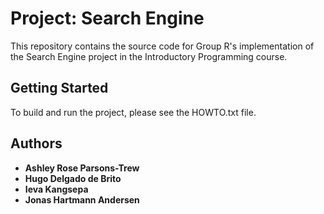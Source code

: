 # Project: Search Engine

This repository contains the source code for Group R's implementation
of the Search Engine project in the Introductory Programming course.

## Getting Started

To build and run the project, please see the HOWTO.txt file.

## Authors

* **Ashley Rose Parsons-Trew**
* **Hugo Delgado de Brito**
* **Ieva Kangsepa**
* **Jonas Hartmann Andersen**

